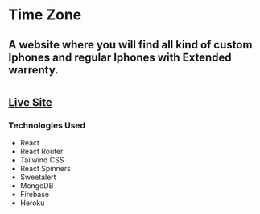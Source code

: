 #

# Time Zone

## A website where you will find all kind of custom Iphones and regular Iphones with Extended warrenty.

#

## [Live Site](   )

### Technologies Used

- React
- React Router
- Tailwind CSS
- React Spinners
- Sweetalert
- MongoDB
- Firebase
- Heroku
